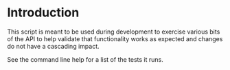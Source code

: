 

# Introduction #
This script is meant to be used during development to exercise various bits of the API to help validate that functionality works as expected and changes do not have a cascading impact.

See the command line help for a list of the tests it runs.
